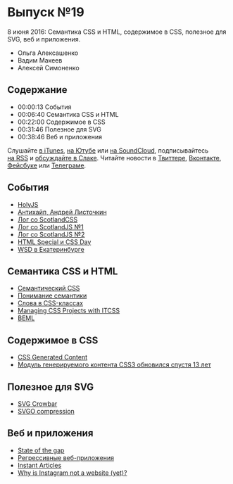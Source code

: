 # Выпуск №19

8 июня 2016: Семантика CSS и HTML, содержимое в CSS, полезное для SVG, веб и приложения.

- Ольга Алексашенко
- Вадим Макеев
- Алексей Симоненко

## Содержание

- 00:00:13 События
- 00:06:40 Семантика CSS и HTML
- 00:22:00 Содержимое в CSS
- 00:31:46 Полезное для SVG
- 00:38:46 Веб и приложения

Слушайте [в iTunes](https://itunes.apple.com/ru/podcast/veb-standarty/id1080500016), [на Ютубе](https://www.youtube.com/playlist?list=PLMBnwIwFEFHcwuevhsNXkFTcadeX5R1Go) или [на SoundCloud](https://soundcloud.com/web-standards), подписывайтесь [на RSS](https://web-standards.ru/podcast/feed/) и [обсуждайте в Слаке](http://slack.web-standards.ru/). Читайте новости в [Твиттере](https://twitter.com/webstandards_ru), [Вконтакте](https://vk.com/webstandards_ru), [Фейсбуке](https://www.facebook.com/webstandardsru) или [Телеграме](https://t.me/webstandards_ru).

## События

- [HolyJS](http://holyjs.ru/)
- [Антихайп, Андрей Листочкин](https://youtu.be/xPFRUM_oDKA)
- [Лог со ScotlandCSS](https://github.com/web-standards-ru/web-standards-up/blob/master/2016-06-01_scotlandcss.md)
- [Лог со ScotlandJS №1](https://github.com/web-standards-ru/web-standards-up/blob/master/2016-06-02_scotlandjs.md)
- [Лог со ScotlandJS №2](https://github.com/web-standards-ru/web-standards-up/blob/master/2016-06-03_scotlandjs.md)
- [HTML Special и CSS Day](http://cssday.nl/)
- [WSD в Екатеринбурге](https://wsd.events/2016/06/25/)

## Семантика CSS и HTML

- [Семантический CSS](http://css-live.ru/articles/semanticheskij-css.html)
- [Понимание семантики](http://css-live.ru/articles/ponimanie-semantiki.html)
- [Слова в CSS-классах](https://github.com/yoksel/common-words)
- [Managing CSS Projects with ITCSS](https://youtu.be/1OKZOV-iLj4)
- [BEML](https://github.com/zenwalker/node-beml)

## Содержимое в CSS

- [CSS Generated Content](https://www.w3.org/TR/css-content-3/)
- [Модуль генерируемого контента CSS3 обновился спустя 13 лет](http://css-live.ru/vecssti-s-polej/modul-generiruemogo-kontenta-css3-obnovilsya-spustya-13-let.html)

## Полезное для SVG

- [SVG Crowbar](https://nytimes.github.io/svg-crowbar/)
- [SVGO compression](https://github.com/BohemianCoding/svgo-compressor)

## Веб и приложения

- [State of the gap](https://remysharp.com/2016/05/28/state-of-the-gap)
- [Регрессивные веб-приложения](http://css-live.ru/articles/regressivnye-veb-prilozheniya.html)
- [Instant Articles](https://instantarticles.fb.com/)
- [Why is Instagram not a website (yet)?](https://soledadpenades.com/2016/05/17/why-is-instagram-not-a-website-yet/)

